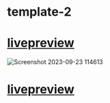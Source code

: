 # template-2

# [livepreview]([https://seifakmal.github.io/template-3/](https://seifakmal.github.io/template-1/#contact))

![Screenshot 2023-09-23 114613](https://github.com/SeifAkmal/HTML-CSS-Design-Number-One/assets/141640276/52ea5a45-1944-4990-b14b-da79592750ef)


# [livepreview](https://seifakmal.github.io/template-3/)
